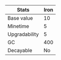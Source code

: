 | Stats          | Iron       |
|----------------|----------------|
| Base value     | 10              |
| Minetime       | 5              |
| Upgradability  | 5              |
| GC             | 400           |
| Decayable      | No           |